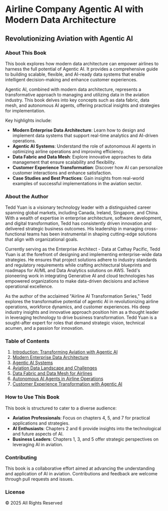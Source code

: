 # Airline Company Agentic AI with Modern Data Architecture

## Revolutionizing Aviation with Agentic AI

### About This Book
This book explores how modern data architecture can empower airlines to harness the full potential of Agentic AI. It provides a comprehensive guide to building scalable, flexible, and AI-ready data systems that enable intelligent decision-making and enhance customer experiences.

Agentic AI, combined with modern data architecture, represents a transformative approach to managing and utilizing data in the aviation industry. This book delves into key concepts such as data fabric, data mesh, and autonomous AI agents, offering practical insights and strategies for implementation.

Key highlights include:
- **Modern Enterprise Data Architecture**: Learn how to design and implement data systems that support real-time analytics and AI-driven operations.
- **Agentic AI Systems**: Understand the role of autonomous AI agents in optimizing airline operations and improving efficiency.
- **Data Fabric and Data Mesh**: Explore innovative approaches to data management that ensure scalability and flexibility.
- **Customer Experience Transformation**: Discover how AI can personalize customer interactions and enhance satisfaction.
- **Case Studies and Best Practices**: Gain insights from real-world examples of successful implementations in the aviation sector.

### About the Author
Tedd Yuan is a visionary technology leader with a distinguished career spanning global markets, including Canada, Ireland, Singapore, and China. With a wealth of expertise in enterprise architecture, software development, and digital transformation, Tedd has consistently driven innovation and delivered strategic business outcomes. His leadership in managing cross-functional teams has been instrumental in shaping cutting-edge solutions that align with organizational goals.

Currently serving as the Enterprise Architect - Data at Cathay Pacific, Tedd Yuan is at the forefront of designing and implementing enterprise-wide data strategies. He ensures that project solutions adhere to industry standards and regulatory requirements while crafting architectural blueprints and roadmaps for AI/ML and Data Analytics solutions on AWS. Tedd's pioneering work in integrating Generative AI and cloud technologies has empowered organizations to make data-driven decisions and achieve operational excellence.

As the author of the acclaimed "Airline AI Transformation Series," Tedd explores the transformative potential of agentic AI in revolutionizing airline operations, workforce dynamics, and customer experiences. His deep industry insights and innovative approach position him as a thought leader in leveraging technology to drive business transformation. Tedd Yuan is a sought-after expert for roles that demand strategic vision, technical acumen, and a passion for innovation.

### Table of Contents

1. [Introduction: Transforming Aviation with Agentic AI](./chapters/01_introduction.md)
2. [Modern Enterprise Data Architecture](./chapters/02_modern_enterprise_data_architecture.md)
3. [Agentic AI Systems](./chapters/03_agentic_ai_systems.md)
4. [Aviation Data Landscape and Challenges](./chapters/04_aviation_data_landscape_and_challenges.md)
5. [Data Fabric and Data Mesh for Airlines](./chapters/05_data_fabric_and_data_mesh_for_airlines.md)
6. [Autonomous AI Agents in Airline Operations](./chapters/06_autonomous_ai_agents_in_airline_operations.md)
7. [Customer Experience Transformation with Agentic AI](./chapters/07_customer_experience_transformation_with_agentic_ai.md)

### How to Use This Book
This book is structured to cater to a diverse audience:
- **Aviation Professionals**: Focus on chapters 4, 5, and 7 for practical applications and strategies.
- **AI Enthusiasts**: Chapters 2 and 6 provide insights into the technological and future aspects of AI.
- **Business Leaders**: Chapters 1, 3, and 5 offer strategic perspectives on leveraging AI in aviation.

### Contributing
This book is a collaborative effort aimed at advancing the understanding and application of AI in aviation. Contributions and feedback are welcome through pull requests and issues.

### License
© 2025 All Rights Reserved

